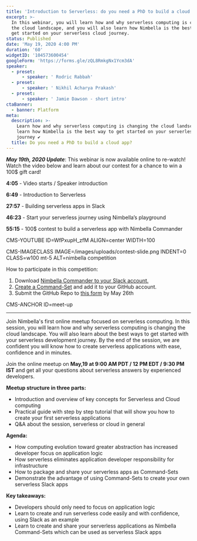 ```yaml
---
title: 'Introduction to Serverless: do you need a PhD to build a cloud app?'
excerpt: >-
  In this webinar, you will learn how and why serverless computing is changing
  the cloud landscape, and you will also learn how Nimbella is the best way to
  get started on your serverless cloud journey.
status: Published
date: 'May 19, 2020 4:00 PM'
duration: '60'
widgetID: '104573600454'
googleForm: 'https://forms.gle/zQL8RmkgNx1Ycm3dA'
speaker:
  - preset:
      - speaker: ' Rodric Rabbah'
  - preset:
      - speaker: ' Nikhil Acharya Prakash'
  - preset:
      - speaker: ' Jamie Dawson - short intro'
ctaBanner:
  - banner: Platform
meta:
  description: >-
    Learn how and why serverless computing is changing the cloud landscape,
    learn how Nimbella is the best way to get started on your serverless cloud
    journey ✔
  title: Do you need a PhD to build a cloud app?
---
```

**_May 19th, 2020 Update_**: This webinar is now available online to re-watch! Watch the video below and learn about our contest for a chance to win a 100$ gift card!

**4:05** - Video starts / Speaker introduction

**6:49** - Introduction to Serverless

**27:57** - Building serverless apps in Slack

**46:23** - Start your serverless journey using Nimbella’s playground

**55:15** - 100$ contest to build a serverless app with Nimbella Commander

CMS-YOUTUBE ID=WfPxupH_zfM ALIGN=center WIDTH=100

CMS-IMAGECLASS IMAGE=/images/uploads/contest-slide.png INDENT=0 CLASS=w100 mt-5 ALT=nimbella competition

How to participate in this competition:

1. Download [Nimbella Commander to your Slack account.](https://nimbella.com/commander/slack/install?version=2)
2. [Create a Command-Set](https://nimbella.com/docs/commander/slack/guide#command-sets) and add it to your GitHub account.
3. Submit the GitHub Repo to [this form](https://docs.google.com/forms/d/1EESz243d-GR3o-E1qwCp3DsXw1wYP1lpAfkonba2mFg/edit) by May 26th

CMS-ANCHOR ID=meet-up

- - -

Join Nimbella's first online meetup focused on serverless computing. In this session, you will learn how and why serverless computing is changing the cloud landscape. You will also learn about the best ways to get started with your serverless development journey. By the end of the session, we are confident you will know how to create serverless applications with ease, confidence and in minutes.

Join the online meetup on **May,19 at 9:00 AM PDT / 12 PM EDT / 9:30 PM IST** and get all your questions about serverless answers by experienced developers.

**Meetup structure in three parts:**

* Introduction and overview of key concepts for Serverless and Cloud computing
* Practical guide with step by step tutorial that will show you how to create your first serverless applications
* Q&A about the session, serverless or cloud in general

**Agenda:**

* How computing evolution toward greater abstraction has increased developer focus on application logic
* How serverless eliminates application developer responsibility for infrastructure
* How to package and share your serverless apps as Command-Sets
* Demonstrate the advantage of using Command-Sets to create your own serverless Slack apps

**Key takeaways:**

* Developers should only need to focus on application logic
* Learn to create and run serverless code easily and with confidence, using Slack as an example
* Learn to create and share your serverless applications as Nimbella Command-Sets which can be used as serverless Slack apps
